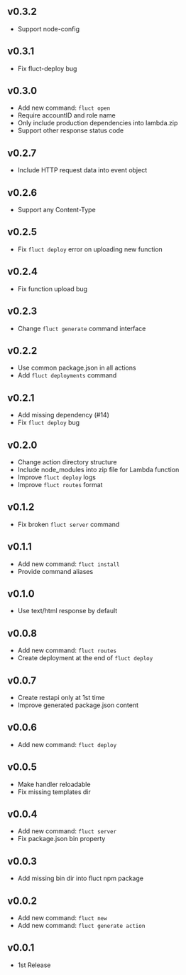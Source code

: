 ## v0.3.2
- Support node-config

## v0.3.1
- Fix fluct-deploy bug

## v0.3.0
- Add new command: `fluct open`
- Require accountID and role name
- Only include production dependencies into lambda.zip
- Support other response status code

## v0.2.7
- Include HTTP request data into event object

## v0.2.6
- Support any Content-Type

## v0.2.5
- Fix `fluct deploy` error on uploading new function

## v0.2.4
- Fix function upload bug

## v0.2.3
- Change `fluct generate` command interface

## v0.2.2
- Use common package.json in all actions
- Add `fluct deployments` command

## v0.2.1
- Add missing dependency (#14)
- Fix `fluct deploy` bug

## v0.2.0
- Change action directory structure
- Include node_modules into zip file for Lambda function
- Improve `fluct deploy` logs
- Improve `fluct routes` format

## v0.1.2
- Fix broken `fluct server` command

## v0.1.1
- Add new command: `fluct install`
- Provide command aliases

## v0.1.0
- Use text/html response by default

## v0.0.8
- Add new command: `fluct routes`
- Create deployment at the end of `fluct deploy`

## v0.0.7
- Create restapi only at 1st time
- Improve generated package.json content

## v0.0.6
- Add new command: `fluct deploy`

## v0.0.5
- Make handler reloadable
- Fix missing templates dir

## v0.0.4
- Add new command: `fluct server`
- Fix package.json bin property

## v0.0.3
- Add missing bin dir into fluct npm package

## v0.0.2
- Add new command: `fluct new`
- Add new command: `fluct generate action`

## v0.0.1
- 1st Release
